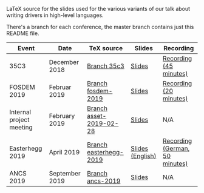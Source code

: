 LaTeX source for the slides used for the various variants of our talk about writing drivers in high-level languages.

There's a branch for each conference, the master branch contains just this README file.

| Event | Date | TeX source | Slides | Recording |
|-|-|-|-|-|
| 35C3 | December 2018 | [Branch 35c3](https://github.com/emmericp/talk-drivers-in-high-level-languages/tree/35c3) | [Slides](https://github.com/emmericp/talk-drivers-in-high-level-languages/blob/35c3/slides.pdf) | [Recording (45 minutes)](https://media.ccc.de/v/35c3-9670-safe_and_secure_drivers_in_high-level_languages) |
| FOSDEM 2019 | Februar 2019 | [Branch fosdem-2019](https://github.com/emmericp/talk-drivers-in-high-level-languages/tree/fosdem-2019) |  [Slides](https://github.com/emmericp/talk-drivers-in-high-level-languages/blob/fosdem-2019/slides.pdf) | [Recording (20 minutes)](https://fosdem.org/2019/schedule/event/writing_network_drivers_in_high_level_languages/) |
| Internal project meeting | February 2019 | [Branch asset-2019-02-28](https://github.com/emmericp/talk-drivers-in-high-level-languages/tree/asset-2019-02-28) | [Slides](https://github.com/emmericp/talk-drivers-in-high-level-languages/blob/asset-2019-02-28/slides.pdf) | N/A |
| Easterhegg 2019 | April 2019 | [Branch easterhegg-2019](https://github.com/emmericp/talk-drivers-in-high-level-languages/tree/easterhegg-2019) | [Slides (English)](https://github.com/emmericp/talk-drivers-in-high-level-languages/blob/easterhegg-2019/slides.pdf) | [Recording (German, 50 minutes)](https://media.ccc.de/v/eh19-189-treiber-in-high-level-programmiersprachen)
| ANCS 2019 | September 2019 | [Branch ancs-2019](https://github.com/emmericp/talk-drivers-in-high-level-languages/tree/ancs-2019) | [Slides](https://github.com/emmericp/talk-drivers-in-high-level-languages/blob/ancs-2019/slides.pdf) | N/A
